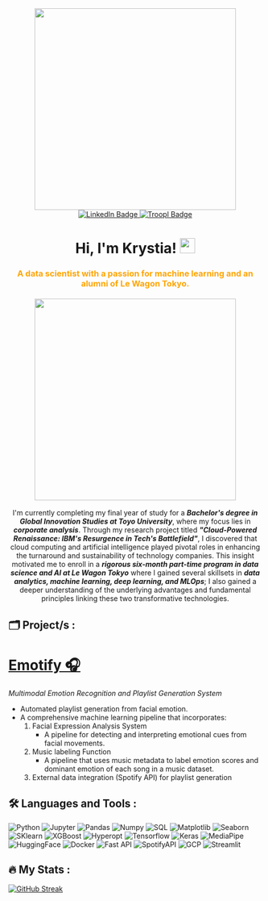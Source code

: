 <div id="header" align="center">
  <img src="https://media.giphy.com/media/v1.Y2lkPTc5MGI3NjExMWlicGVqMnY4cWpzN2UyMzFwcnA2eGtmaDEzNGtpMWJnOTNqdG5yZSZlcD12MV9pbnRlcm5hbF9naWZfYnlfaWQmY3Q9cw/HQHwvSBSy7s0AXOlWt/giphy.gif" width="400"/>
  <div id="badges">
  <a href="https://www.linkedin.com/in/krystia-lewis/">
    <img src="https://img.shields.io/badge/LinkedIn-blue?style=for-the-badge&logo=linkedin&logoColor=white" alt="LinkedIn Badge"/>
  </a>
  <a href="https://troopl.com/krystial">
    <img src="https://img.shields.io/badge/Porfolio-violet?style=for-the-badge" alt="Troopl Badge"/>
  </a>
  </div>  
  <img src="https://komarev.com/ghpvc/?username=krystiaL&style=flat&color=blue" alt=""/>
<h1>
  Hi, I'm Krystia!
  <img src="https://media.giphy.com/media/hvRJCLFzcasrR4ia7z/giphy.gif" width="30px"/>
</h1>
<div style="text-align: center;">
  <h3 style="color: orange;">
    <b> A data scientist with a passion for machine learning and an alumni of Le Wagon Tokyo. </b>
    <br/><br/>
    <img src="https://media.giphy.com/media/v1.Y2lkPTc5MGI3NjExcTJybnd2bzdqbXE4ZTI5ZnRwNHR4YWJyMGJtNG1yMHE3MnJqZnRtciZlcD12MV9pbnRlcm5hbF9naWZfYnlfaWQmY3Q9cw/jPBUNA7Um4y3jdJmfg/giphy.gif" width="400"/>
  </h3>
  <p>
    I'm currently completing my final year of study for a <i><b>Bachelor's degree in Global Innovation Studies at Toyo University</b></i>, where my focus lies in <i><b>corporate analysis</b></i>. 
Through my research project titled <i><b>"Cloud-Powered Renaissance: IBM's Resurgence in Tech's Battlefield"</b></i>, I discovered that cloud computing and artificial intelligence played pivotal roles in enhancing the turnaround and sustainability of technology companies. This insight motivated me to enroll in a <i><b>rigorous six-month part-time program in data science and AI at Le Wagon Tokyo</b></i> where I gained several skillsets in <i><b>data analytics, machine learning, deep learning, and MLOps</b></i>; I also gained a deeper understanding of the underlying advantages and fundamental principles linking these two transformative technologies.
  </p>
</div>
</div>

## 🗂️ Project/s :

# [Emotify 🎧](https://github.com/Atsuto-LeWagon/Emotify)
*Multimodal Emotion Recognition and Playlist Generation System*
- Automated playlist generation from facial emotion.
-  A comprehensive machine learning pipeline that incorporates:
   1. Facial Expression Analysis System 
        - A pipeline for detecting and interpreting emotional cues from facial movements. 
   2. Music labeling Function 
        - A pipeline that uses music metadata to label emotion scores and dominant emotion of each song in a music dataset.
   3. External data integration (Spotify API) for playlist generation

## :hammer_and_wrench: Languages and Tools :

![Python](https://img.shields.io/badge/Language-Python-informational?style=flat&logo=python&logoColor=white&color=orange)
![Jupyter](https://img.shields.io/badge/Jupyter-Notebook-orange?style=flat&logo=jupyter&logoColor=white)
![Pandas](https://img.shields.io/badge/Pandas-Data-00cc99?style=flat&logo=pandas&logoColor=white)
![Numpy](https://img.shields.io/badge/Numpy-Data-00cc99?style=flat&logo=numpy&logoColor=white)
![SQL](https://img.shields.io/badge/SQL-Database-00cc99?style=flat&logo=sql&logoColor=white)
![Matplotlib](https://img.shields.io/badge/Matplotlib-Visualization-00cc99?style=flat&logo=matplotlib&logoColor=white)
![Seaborn](https://img.shields.io/badge/Seaborn-Visualization-00cc99?style=flat&logo=seaborn&logoColor=white)
![SKlearn](https://img.shields.io/badge/Scikit--learn-Machine%20Learning-3399ff?style=flat&logo=scikit-learn&logoColor=white)
![XGBoost](https://img.shields.io/badge/XGBoost-Machine%20Learning-3399ff?style=flat&logo=xgboost&logoColor=white)
![Hyperopt](https://img.shields.io/badge/Hyperopt-Hyperparameter%20optimization-3399ff?style=flat&logo=hyperopt&logoColor=white)
![Tensorflow](https://img.shields.io/badge/TensorFlow-Deep%20Learning-3399ff?style=flat&logo=tensorflow&logoColor=white)
![Keras](https://img.shields.io/badge/Keras-Deep%20Learning-3399ff?style=flat&logo=keras&logoColor=white)
![MediaPipe](https://img.shields.io/badge/MediaPipe-Deep%20Learning-3399ff?style=flat&logo=mediapipe&logoColor=white)
![HuggingFace](https://img.shields.io/badge/Hugging%20Face-Deep%20Learning-3399ff?style=flat&logo=hugging%20face&logoColor=white)
![Docker](https://img.shields.io/badge/Docker-Container-3bb300?style=flat&logo=docker&logoColor=white)
![Fast API](https://img.shields.io/badge/Fast-API-3bb300?style=flat&logo=fastapi&logoColor=white)
![SpotifyAPI](https://img.shields.io/badge/Spotify-Web%20API-3bb300?style=flat&logo=spotify&logoColor=white)
![GCP](https://img.shields.io/badge/Google%20Cloud-Platform-3bb300?style=flat&logo=googlecloud&logoColor=white)
![Streamlit](https://img.shields.io/badge/Streamlit-Framework-e62e00?style=flat&logo=streamlit&logoColor=white)

## :fire: My Stats :

[![GitHub Streak](http://github-readme-streak-stats.herokuapp.com?user=krystiaL&theme=dark&background=13263a)](https://git.io/streak-stats)


<!---
krystiaL/krystiaL is a ✨ special ✨ repository because its `README.md` (this file) appears on your GitHub profile.
You can click the Preview link to take a look at your changes.
--->
